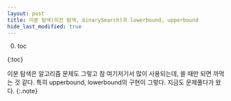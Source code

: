 ```yaml
---
layout: post
title: 이분 탐색(이진 탐색, binarySearch)과 lowerbound, upperbound
hide_last_modified: true
---
```


0. toc

{:toc}

이분 탐색은 알고리즘 문제도 그렇고 참 여기저기서 많이 사용되는데, 쓸 때만 되면 까먹는 것 같다. 특히 upperbound, lowerbound의 구현이 그렇다. 지금도 문제풀다가 왔다.
{:.note}
